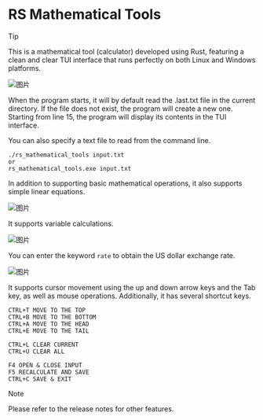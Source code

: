 # RS Mathematical Tools

> [!TIP]
> This is a mathematical tool (calculator) developed using Rust, featuring a clean and clear TUI interface that runs perfectly on both Linux and Windows platforms.

![图片](https://github.com/pasdq/rs_mathematical_tools/assets/16551523/04e0491e-f02a-4ba7-9f44-79985c50cf3c)

When the program starts, it will by default read the .last.txt file in the current directory. If the file does not exist, the program will create a new one. Starting from line 15, the program will display its contents in the TUI interface.

You can also specify a text file to read from the command line.

```
./rs_mathematical_tools input.txt
or
rs_mathematical_tools.exe input.txt
```

In addition to supporting basic mathematical operations, it also supports simple linear equations.

![图片](https://github.com/liueff/rs_mathematical_tools/assets/16551523/2366a9a9-2595-4d21-a5c4-c921c8c65b29)


It supports variable calculations.

![图片](https://github.com/liueff/rs_mathematical_tools/assets/16551523/07cb2489-c36d-4a8e-a489-cfcd4b985fa9)

You can enter the keyword `rate` to obtain the US dollar exchange rate.

![图片](https://github.com/R6LB/rs_mathematical_tools/assets/16551523/79ab0647-3600-4d6c-bcf6-1450640712ed)


It supports cursor movement using the up and down arrow keys and the Tab key, as well as mouse operations. Additionally, it has several shortcut keys.

```
CTRL+T MOVE TO THE TOP
CTRL+B MOVE TO THE BOTTOM
CTRL+A MOVE TO THE HEAD
CTRL+E MOVE TO THE TAIL

CTRL+L CLEAR CURRENT
CTRL+U CLEAR ALL

F4 OPEN & CLOSE INPUT
F5 RECALCULATE AND SAVE
CTRL+C SAVE & EXIT
```

> [!NOTE]
> Please refer to the release notes for other features.
